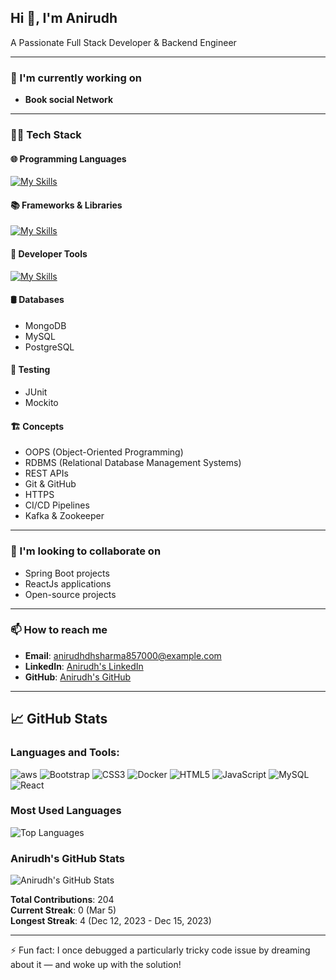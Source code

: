 ## Hi 👋, I'm Anirudh

A Passionate Full Stack Developer & Backend Engineer

---

### 🚀 I'm currently working on
- **Book social Network**
---

### 🧑‍💻 Tech Stack

#### 🌐 Programming Languages
[![My Skills](https://skillicons.dev/icons?i=cpp,java,c,html,css,javascript,typescript,sql&perline=9&theme=light)](https://skillicons.dev)


#### 📚 Frameworks & Libraries
[![My Skills](https://skillicons.dev/icons?i=react,node,express,spring,hibernate,bootstrap,tailwind,angular&theme=dark)](https://skillicons.dev)


#### 🔧 Developer Tools
[![My Skills](https://skillicons.dev/icons?i=vscode,eclips,jerkins,postman,docker,kubernetes,aws&theme=light)](https://skillicons.dev)


#### 🛢️ Databases
- MongoDB
- MySQL
- PostgreSQL

#### 🧪 Testing
- JUnit
- Mockito

#### 🏗️ Concepts
- OOPS (Object-Oriented Programming)
- RDBMS (Relational Database Management Systems)
- REST APIs
- Git & GitHub
- HTTPS
- CI/CD Pipelines
- Kafka & Zookeeper

---

### 🤝 I'm looking to collaborate on
- Spring Boot projects
- ReactJs applications
- Open-source projects

---

### 📫 How to reach me
- **Email**: anirudhdhsharma857000@example.com
- **LinkedIn**: [Anirudh's LinkedIn](https://www.linkedin.com/in/anirudh-sharma-371046179/)
- **GitHub**: [Anirudh's GitHub](https://github.com/AnirudhSharma777)

---

## 📈 GitHub Stats

### Languages and Tools:

![aws](https://img.shields.io/badge/AWS-FF9900?style=for-the-badge&logo=amazonaws&logoColor=white)
![Bootstrap](https://img.shields.io/badge/Bootstrap-563D7C?style=for-the-badge&logo=bootstrap&logoColor=white)
![CSS3](https://img.shields.io/badge/CSS3-1572B6?style=for-the-badge&logo=css3&logoColor=white)
![Docker](https://img.shields.io/badge/Docker-2496ED?style=for-the-badge&logo=docker&logoColor=white)
![HTML5](https://img.shields.io/badge/HTML5-E34F26?style=for-the-badge&logo=html5&logoColor=white)
![JavaScript](https://img.shields.io/badge/JavaScript-F7DF1E?style=for-the-badge&logo=javascript&logoColor=black)
![MySQL](https://img.shields.io/badge/MySQL-005C84?style=for-the-badge&logo=mysql&logoColor=white)
![React](https://img.shields.io/badge/React-61DAFB?style=for-the-badge&logo=react&logoColor=black)

### Most Used Languages
![Top Languages](https://github-readme-stats.vercel.app/api/top-langs/?username=anirudh&layout=compact&theme=radical)

### Anirudh's GitHub Stats
![Anirudh's GitHub Stats](https://github-readme-stats.vercel.app/api?username=anirudh&show_icons=true&theme=radical)

**Total Contributions**: 204  
**Current Streak**: 0 (Mar 5)  
**Longest Streak**: 4 (Dec 12, 2023 - Dec 15, 2023)

---

⚡ Fun fact: I once debugged a particularly tricky code issue by dreaming about it — and woke up with the solution!

